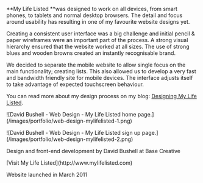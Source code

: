 **My Life Listed **was designed to work on all devices, from smart phones, to tablets and normal desktop browsers. The detail and focus around usability has resulting in one of my favourite website designs yet.

Creating a consistent user interface was a big challenge and initial pencil & paper wireframes were an important part of the process. A strong visual hierarchy ensured that the website worked at all sizes. The use of strong blues and wooden browns created an instantly recognisable brand.

We decided to separate the mobile website to allow single focus on the main functionality; creating lists. This also allowed us to develop a very fast and bandwidth friendly site for mobile devices. The interface adjusts itself to take advantage of expected touchscreen behaviour.

You can read more about my design process on my blog: [Designing My Life Listed](https://dbushell.com/2011/03/14/designing-mylifelisted/).

<p class="b-post__image">![David Bushell - Web Design - My Life Listed home page.](/images/portfolio/web-design-mylifelisted-1.png)</p>

<p class="b-post__image">![David Bushell - Web Design - My Life Listed sign up page.](/images/portfolio/web-design-mylifelisted-2.png)</p>

<p class="p--small">Design and front-end development by David Bushell at Base Creative</p>

<p class="p--small">[Visit My Life Listed](http://www.mylifelisted.com)</p>

<p class="p--small">Website launched in March 2011</p>
